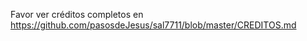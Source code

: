 
Favor ver créditos completos en 
	https://github.com/pasosdeJesus/sal7711/blob/master/CREDITOS.md


